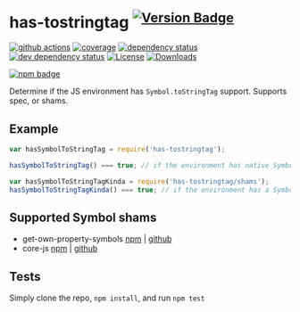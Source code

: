 # has-tostringtag <sup>[![Version Badge][2]][1]</sup>

[![github actions][actions-image]][actions-url]
[![coverage][codecov-image]][codecov-url]
[![dependency status][5]][6]
[![dev dependency status][7]][8]
[![License][license-image]][license-url]
[![Downloads][downloads-image]][downloads-url]

[![npm badge][11]][1]

Determine if the JS environment has `Symbol.toStringTag` support. Supports spec, or shams.

## Example

```js
var hasSymbolToStringTag = require('has-tostringtag');

hasSymbolToStringTag() === true; // if the environment has native Symbol.toStringTag support. Not polyfillable, not forgeable.

var hasSymbolToStringTagKinda = require('has-tostringtag/shams');
hasSymbolToStringTagKinda() === true; // if the environment has a Symbol.toStringTag sham that mostly follows the spec.
```

## Supported Symbol shams

- get-own-property-symbols [npm](https://www.npmjs.com/package/get-own-property-symbols) | [github](https://github.com/WebReflection/get-own-property-symbols)
- core-js [npm](https://www.npmjs.com/package/core-js) | [github](https://github.com/zloirock/core-js)

## Tests

Simply clone the repo, `npm install`, and run `npm test`

[1]: https://npmjs.org/package/has-tostringtag
[2]: https://versionbadg.es/inspect-js/has-tostringtag.svg
[5]: https://david-dm.org/inspect-js/has-tostringtag.svg
[6]: https://david-dm.org/inspect-js/has-tostringtag
[7]: https://david-dm.org/inspect-js/has-tostringtag/dev-status.svg
[8]: https://david-dm.org/inspect-js/has-tostringtag#info=devDependencies
[11]: https://nodei.co/npm/has-tostringtag.png?downloads=true&stars=true
[license-image]: https://img.shields.io/npm/l/has-tostringtag.svg
[license-url]: LICENSE
[downloads-image]: https://img.shields.io/npm/dm/has-tostringtag.svg
[downloads-url]: https://npm-stat.com/charts.html?package=has-tostringtag
[codecov-image]: https://codecov.io/gh/inspect-js/has-tostringtag/branch/main/graphs/badge.svg
[codecov-url]: https://app.codecov.io/gh/inspect-js/has-tostringtag/
[actions-image]: https://img.shields.io/endpoint?url=https://github-actions-badge-u3jn4tfpocch.runkit.sh/inspect-js/has-tostringtag
[actions-url]: https://github.com/inspect-js/has-tostringtag/actions
